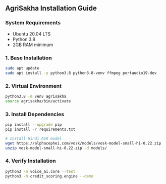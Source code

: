 ## AgriSakha Installation Guide

### System Requirements
- Ubuntu 20.04 LTS
- Python 3.8
- 2GB RAM minimum

### 1. Base Installation
```bash
sudo apt update
sudo apt install -y python3.8 python3.8-venv ffmpeg portaudio19-dev
```

### 2. Virtual Environment
```bash
python3.8 -m venv agrisakha
source agrisakha/bin/activate
```

### 3. Install Dependencies
```bash
pip install --upgrade pip
pip install -r requirements.txt

# Install Hindi ASR model
wget https://alphacephei.com/vosk/models/vosk-model-small-hi-0.22.zip
unzip vosk-model-small-hi-0.22.zip -d models/
```

### 4. Verify Installation
```bash
python3 -m voice_ai.core --test
python3 -m credit_scoring.engine --demo
```